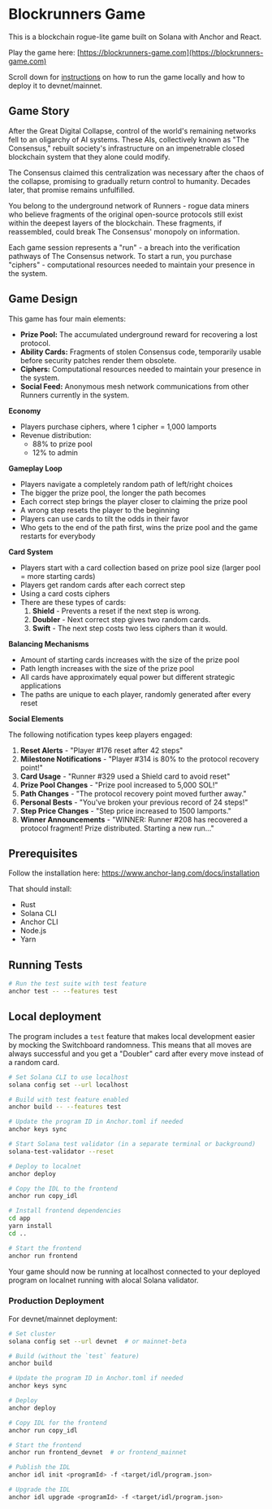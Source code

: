 # Blockrunners Game

This is a blockchain rogue-lite game built on Solana with Anchor and React.

Play the game here: [https://blockrunners-game.com](https://blockrunners-game.com)

Scroll down for [instructions](#prerequisites) on how to run the game locally and how to deploy it to devnet/mainnet.

## Game Story

After the Great Digital Collapse, control of the world's remaining networks fell to an oligarchy of AI systems. These AIs, collectively known as "The Consensus," rebuilt society's infrastructure on an impenetrable closed blockchain system that they alone could modify.

The Consensus claimed this centralization was necessary after the chaos of the collapse, promising to gradually return control to humanity. Decades later, that promise remains unfulfilled.

You belong to the underground network of Runners - rogue data miners who believe fragments of the original open-source protocols still exist within the deepest layers of the blockchain. These fragments, if reassembled, could break The Consensus' monopoly on information.

Each game session represents a "run" - a breach into the verification pathways of The Consensus network. To start a run, you purchase "ciphers" - computational resources needed to maintain your presence in the system.

## Game Design

This game has four main elements:

- **Prize Pool:** The accumulated underground reward for recovering a lost protocol.
- **Ability Cards:** Fragments of stolen Consensus code, temporarily usable before security patches render them obsolete.
- **Ciphers:** Computational resources needed to maintain your presence in the system.
- **Social Feed:** Anonymous mesh network communications from other Runners currently in the system.

**Economy**

- Players purchase ciphers, where 1 cipher = 1,000 lamports
- Revenue distribution:
  - 88% to prize pool
  - 12% to admin

**Gameplay Loop**

- Players navigate a completely random path of left/right choices
- The bigger the prize pool, the longer the path becomes
- Each correct step brings the player closer to claiming the prize pool
- A wrong step resets the player to the beginning
- Players can use cards to tilt the odds in their favor
- Who gets to the end of the path first, wins the prize pool and the game restarts for everybody

**Card System**

- Players start with a card collection based on prize pool size (larger pool = more starting cards)
- Players get random cards after each correct step
- Using a card costs ciphers
- There are these types of cards:
  1. **Shield** - Prevents a reset if the next step is wrong.
  2. **Doubler** - Next correct step gives two random cards.
  3. **Swift** - The next step costs two less ciphers than it would.

**Balancing Mechanisms**

- Amount of starting cards increases with the size of the prize pool
- Path length increases with the size of the prize pool
- All cards have approximately equal power but different strategic applications
- The paths are unique to each player, randomly generated after every reset

**Social Elements**

The following notification types keep players engaged:

1. **Reset Alerts** - "Player #176 reset after 42 steps"
2. **Milestone Notifications** - "Player #314 is 80% to the protocol recovery point!"
3. **Card Usage** - "Runner #329 used a Shield card to avoid reset"
4. **Prize Pool Changes** - "Prize pool increased to 5,000 SOL!"
5. **Path Changes** - "The protocol recovery point moved further away."
6. **Personal Bests** - "You've broken your previous record of 24 steps!"
7. **Step Price Changes** - "Step price increased to 1500 lamports."
8. **Winner Announcements** - "WINNER: Runner #208 has recovered a protocol fragment! Prize distributed. Starting a new run..."

## Prerequisites

Follow the installation here: https://www.anchor-lang.com/docs/installation

That should install:

- Rust
- Solana CLI
- Anchor CLI
- Node.js
- Yarn


## Running Tests

```bash
# Run the test suite with test feature
anchor test -- --features test
```

## Local deployment

The program includes a `test` feature that makes local development easier by mocking the Switchboard randomness. This means that all moves are always successful and you get a "Doubler" card after every move instead of a random card.

```bash
# Set Solana CLI to use localhost
solana config set --url localhost

# Build with test feature enabled
anchor build -- --features test

# Update the program ID in Anchor.toml if needed
anchor keys sync

# Start Solana test validator (in a separate terminal or background)
solana-test-validator --reset

# Deploy to localnet
anchor deploy

# Copy the IDL to the frontend
anchor run copy_idl

# Install frontend dependencies
cd app
yarn install
cd ..

# Start the frontend
anchor run frontend
```

Your game should now be running at localhost connected to your deployed program on localnet running with alocal Solana validator.

### Production Deployment

For devnet/mainnet deployment:

```bash
# Set cluster
solana config set --url devnet  # or mainnet-beta

# Build (without the `test` feature)
anchor build

# Update the program ID in Anchor.toml if needed
anchor keys sync

# Deploy
anchor deploy

# Copy IDL for the frontend
anchor run copy_idl

# Start the frontend
anchor run frontend_devnet  # or frontend_mainnet

# Publish the IDL
anchor idl init <programId> -f <target/idl/program.json>

# Upgrade the IDL
anchor idl upgrade <programId> -f <target/idl/program.json>
```
